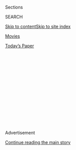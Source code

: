 <div id="app">

<div>

<div>

<div>

<div class="NYTAppHideMasthead css-1q2w90k e1suatyy0">

<div class="section css-ui9rw0 e1suatyy2">

<div class="css-eph4ug er09x8g0">

<div class="css-6n7j50">

</div>

<span class="css-1dv1kvn">Sections</span>

<div class="css-10488qs">

<span class="css-1dv1kvn">SEARCH</span>

</div>

[Skip to content](#site-content)[Skip to site index](#site-index)

</div>

<div id="masthead-section-label" class="css-1wr3we4 eaxe0e00">

[Movies](https://www.nytimes.com/section/movies)

</div>

<div class="css-10698na e1huz5gh0">

</div>

</div>

<div id="masthead-bar-one" class="section hasLinks css-15hmgas e1csuq9d3">

<div class="css-uqyvli e1csuq9d0">

</div>

<div class="css-1uqjmks e1csuq9d1">

</div>

<div class="css-9e9ivx">

[](https://myaccount.nytimes.com/auth/login?response_type=cookie&client_id=vi)

</div>

<div class="css-1bvtpon e1csuq9d2">

[Today’s Paper](https://www.nytimes.com/section/todayspaper)

</div>

</div>

</div>

</div>

<div data-aria-hidden="false">

<div id="site-content" role="main">

<div>

<div class="css-1aor85t" style="opacity:0.000000001;z-index:-1;visibility:hidden">

<div class="css-1hqnpie">

<div class="css-epjblv">

<span class="css-17xtcya">[Movies](/section/movies)</span><span class="css-x15j1o">|</span><span class="css-fwqvlz">‘The
Big Sick,’ South Asian Identity and Me</span>

</div>

<div class="css-k008qs">

<div class="css-1iwv8en">

<span class="css-18z7m18"></span>

<div>

</div>

</div>

<span class="css-1n6z4y">https://nyti.ms/2tBnGCC</span>

<div class="css-1705lsu">

<div class="css-4xjgmj">

<div class="css-4skfbu" role="toolbar" data-aria-label="Social Media Share buttons, Save button, and Comments Panel with current comment count" data-testid="share-tools">

  - 
  - 
  - 
  - 
    
    <div class="css-6n7j50">
    
    </div>

  - 
  - 

</div>

</div>

</div>

</div>

</div>

</div>

<div id="NYT_TOP_BANNER_REGION" class="css-13pd83m">

</div>

<div id="top-wrapper" class="css-1sy8kpn">

<div id="top-slug" class="css-l9onyx">

Advertisement

</div>

[Continue reading the main story](#after-top)

<div class="ad top-wrapper" style="text-align:center;height:100%;display:block;min-height:250px">

<div id="top" class="place-ad" data-position="top" data-size-key="top">

</div>

</div>

<div id="after-top">

</div>

</div>

<div id="sponsor-wrapper" class="css-1hyfx7x">

<div id="sponsor-slug" class="css-19vbshk">

Supported by

</div>

[Continue reading the main story](#after-sponsor)

<div id="sponsor" class="ad sponsor-wrapper" style="text-align:center;height:100%;display:block">

</div>

<div id="after-sponsor">

</div>

</div>

<div class="css-9u9xp4 ehdk2mb0">

# ‘The Big Sick,’ South Asian Identity and Me

</div>

<div class="css-79elbk" data-testid="photoviewer-wrapper">

<div class="css-z3e15g" data-testid="photoviewer-wrapper-hidden">

</div>

<div class="css-1a48zt4 ehw59r15" data-testid="photoviewer-children">

![<span class="css-16f3y1r e13ogyst0" data-aria-hidden="true">Kumail
Nanjiani, right, and Zoe Kazan in “The Big Sick,” a movie written by Mr.
Nanjiani and his wife, Emily V. Gordon (played by Ms. Kazan), based on
their
relationship.</span><span class="css-cnj6d5 e1z0qqy90" itemprop="copyrightHolder"><span class="css-1ly73wi e1tej78p0">Credit...</span><span><span>Lionsgate</span></span></span>](https://static01.nyt.com/images/2017/07/22/arts/22SOPANBIGSICK1/22SOPANBIGSICK1-articleInline-v2.jpg?quality=75&auto=webp&disable=upscale)

</div>

</div>

<div class="css-xt80pu e12qa4dv0">

<div class="css-18e8msd">

<div class="css-vp77d3 epjyd6m0">

<div class="css-1baulvz">

By [<span class="css-1baulvz last-byline" itemprop="name">Sopan
Deb</span>](https://www.nytimes.com/by/sopan-deb)

</div>

</div>

  - July 23, 2017

  - 
    
    <div class="css-4xjgmj">
    
    <div class="css-d8bdto" role="toolbar" data-aria-label="Social Media Share buttons, Save button, and Comments Panel with current comment count" data-testid="share-tools">
    
      - 
      - 
      - 
      - 
        
        <div class="css-6n7j50">
        
        </div>
    
      - 
      - 
    
    </div>
    
    </div>

</div>

</div>

<div class="section meteredContent css-1r7ky0e" name="articleBody" itemprop="articleBody">

<div class="css-1fanzo5 StoryBodyCompanionColumn">

<div class="css-53u6y8">

I never told my Bengali parents about my first kiss. I was 14 and we
were in the basement of my house in Howell, N.J. Her name was Sharon and
she had braces. It didn’t go well. Sorry, Sharon.

They never knew about my high school crushes, my dates at Applebee’s, or
my first couple of girlfriends. I hid all this because I knew my parents
wouldn’t approve. They had an arranged marriage. In India, where they
grew up, choosing your life partner was uncommon.

Right after graduating college, I finally mustered the courage to
introduce my mother to my longtime girlfriend, Michelle, hoping that
after four decades in the United States, my mother might be ready for
the idea that (a) I had chosen my own girlfriend and (b) my girlfriend
might be white.

This is America, after all: You are exposed to choices. You can say what
you want, read what you want and eat what you want. (The actor and
comedian Aasif Mandvi writes in his book [“No Land’s
Man”](https://www.amazon.com/No-Lands-Man-Perilous-Journey/dp/B00OZ3QUB6)
that his father brought his family to the United States because of
brunch.)

</div>

</div>

<div class="css-1fanzo5 StoryBodyCompanionColumn">

<div class="css-53u6y8">

I was optimistic about how the dinner at my mother’s apartment would go,
and it started off well. Michelle brought flowers. But my hope was
misplaced.

The dinner was mostly me being a nervous chatterbox, trying in vain to
spark conversation between two people with little in common. My mother
didn’t talk much, if at all. She grew up in a different culture and a
different generation. She was too polite to say it, but I know she
wanted my partner to be Indian, like us. She wanted someone who
understood her world. That wasn’t Michelle, or Sharon, or anyone else I
had chosen.

</div>

</div>

<div class="css-79elbk" data-testid="photoviewer-wrapper">

<div class="css-z3e15g" data-testid="photoviewer-wrapper-hidden">

</div>

<div class="css-1a48zt4 ehw59r15" data-testid="photoviewer-children">

![<span class="css-16f3y1r e13ogyst0" data-aria-hidden="true">The writer
(center right) with, from left, his sister-in law, his brother and his
mother.</span>](https://static01.nyt.com/images/2017/07/24/arts/24SOPANBIGSICKJP3/22SOPANBIGSICK6-articleInline.jpg?quality=75&auto=webp&disable=upscale)

</div>

</div>

<div class="css-1fanzo5 StoryBodyCompanionColumn">

<div class="css-53u6y8">

Crossing the cultural divide can be lonely, particularly when you’re
growing up in a mostly white town. Especially when few television shows
and films tell stories of people who look like you.

“The Big Sick” is a welcome exception.

The romantic complications of South Asian children who grow up here have
rarely been displayed as vividly as in this film, which tells the story
of a Pakistani comic and Uber driver in a relationship with a grad
student, who is white. [Starring and co-written by Kumail
Nanjiani](https://www.nytimes.com/2017/06/22/movies/the-big-sick-review-kumail-nanjiani.html),
who was born in Karachi, it explores the South Asian identity in depth,
and speaks to conflicts that many of us face growing up in America.

</div>

</div>

<div class="css-1fanzo5 StoryBodyCompanionColumn">

<div class="css-53u6y8">

The film is about Mr. Nanjiani’s real-life courtship, breakup and
eventual marriage to Emily V. Gordon, his wife and co-author (played by
Zoe Kazan). And even though no one I’ve dated fell into a coma, as Ms.
Gordon did, Mr. Nanjiani’s struggle was a recognizable one.

He wasn’t the first to tell a uniquely South Asian story, of course: Kal
Penn explored similar themes in the 2007 film [“The
Namesake,”](http://www.nytimes.com/2007/03/09/movies/09name.html)
based on the [book by Jhumpa
Lahiri](http://www.nytimes.com/2003/09/02/books/books-of-the-times-from-calcutta-to-suburbia-a-family-s-perplexing-journey.html).
Ravi Patel lays this conflict bare in his 2015 documentary, [“Meet the
Patels,”](https://www.nytimes.com/2015/09/11/movies/review-in-meet-the-patels-a-son-submits-to-a-marriage-quest.html)
in which he allows his parents to arrange a marriage for him, at the
expense of his true love at the time, a writer named Audrey Wauchope.
And there is Aziz Ansari, who stars in Netflix’s “Master of None” and
dives into this subject in [episodic
format](https://www.nytimes.com/2017/05/25/watching/master-of-none-critics-roundup.html).

</div>

</div>

<div class="css-79elbk" data-testid="photoviewer-wrapper">

<div class="css-z3e15g" data-testid="photoviewer-wrapper-hidden">

</div>

<div class="css-1a48zt4 ehw59r15" data-testid="photoviewer-children">

<div class="css-1xdhyk6 erfvjey0">

<span class="css-1ly73wi e1tej78p0">Image</span>

<div class="css-zjzyr8">

<div data-testid="lazyimage-container" style="height:252.35087719298247px">

</div>

</div>

</div>

<span class="css-16f3y1r e13ogyst0" data-aria-hidden="true">Zuleikha
Robinson and Kal Penn in the film “The
Namesake.”</span><span class="css-cnj6d5 e1z0qqy90" itemprop="copyrightHolder"><span class="css-1ly73wi e1tej78p0">Credit...</span><span>Abbot
Genser/Fox Searchlight Pictures</span></span>

</div>

</div>

<div class="css-1fanzo5 StoryBodyCompanionColumn">

<div class="css-53u6y8">

But a number of South Asian women have expressed a reaction completely
different from mine, seeing “The Big Sick” as yet another movie that
portrays South Asian women as inherently less desirable.

For the website Jezebel, the Brooklyn artist Aditi Natasha Kini wrote a
[critique](http://themuse.jezebel.com/i-m-tired-of-watching-brown-men-fall-in-love-with-white-1796522590)
of the film, titled “I’m Tired of Watching Brown Men Fall in Love With
White Women Onscreen.” On Vice, [Amil Niazi
wrote](https://www.vice.com/en_us/article/zmvmp3/the-big-sick-is-great-and-its-also-stereotypical-toward-brown-women),
“I found myself growing increasingly frustrated and then infuriated with
the clichéd, stereotypical depictions of South Asian women that have
unfortunately become the norm in the growing onscreen narratives of
brown men.”

</div>

</div>

<div class="css-1fanzo5 StoryBodyCompanionColumn">

<div class="css-53u6y8">

Tanzila Ahmed, writing for The Aerogram, a South Asian culture site,
[summed up the critique this
way](http://theaerogram.com/big-sick-brown-romance/?utm_content=buffer02d20&utm_medium=social&utm_source=facebook.com&utm_campaign=buffer):
“Once again, Muslim Brown women were crafted as undesirable,
conventional and unmarriageable for the Modern Muslim-ish Male.”

The word “erasure” comes up frequently in the criticism, and it’s
neither new nor unfounded. Beyond a few notable exceptions — such as
Mindy Kaling in “The Mindy Project,” and [“Brown Girls,” a coming HBO
show](https://www.theatlantic.com/entertainment/archive/2017/07/all-the-brown-girls-on-tv/530184/)
featuring a Pakistani-American lead — there isn’t enough representation
of brown women onscreen. Mr. Ansari faced that complaint after “Master
of None” was released; his character often pursues white women.

</div>

</div>

<div class="css-79elbk" data-testid="photoviewer-wrapper">

<div class="css-z3e15g" data-testid="photoviewer-wrapper-hidden">

</div>

<div class="css-1a48zt4 ehw59r15" data-testid="photoviewer-children">

<div class="css-1xdhyk6 erfvjey0">

<span class="css-1ly73wi e1tej78p0">Image</span>

<div class="css-zjzyr8">

<div data-testid="lazyimage-container" style="height:252.35087719298247px">

</div>

</div>

</div>

<span class="css-16f3y1r e13ogyst0" data-aria-hidden="true">Mindy Kaling
in “The Mindy
Project.”</span><span class="css-cnj6d5 e1z0qqy90" itemprop="copyrightHolder"><span class="css-1ly73wi e1tej78p0">Credit...</span><span>Jordin
Althaus/NBC</span></span>

</div>

</div>

<div class="css-1fanzo5 StoryBodyCompanionColumn">

<div class="css-53u6y8">

“No ethnic requirements on any casting. We just cast the best people,”
[he responded on
Twitter](https://twitter.com/azizansari?ref_src=twsrc%5Etfw&ref_url=http%3A%2F%2Fwww.papermag.com%2Faziz-ansari-master-of-none-1449383127.html).

Ms. Ahmed also took issue with a dynamic in several American movies
featuring South Asian men: “Why does there always need to be a white
leading woman? Are we unable to tell Brown romantic narratives without
grounding them in Whiteness?”

On one level, the evidence is clear: Many movies about interracial
relationships feature white women in the lead role (and rarely have
South Asian characters at all). From [“Guess Who’s Coming to
Dinner”](http://www.nytimes.com/movie/review?res=9C03E6DE1430E23BBC4A52DFB467838C679EDE)
in 1967 to “[Save the Last
Dance](http://www.nytimes.com/movie/review?res=9901E7DC1F3AF931A25752C0A9679C8B63)”
in 2001, films with interracial leads often feature a white woman with a
man of color, exploring their relationship almost exclusively through a
racial lens. Some casting has bucked this trend — think of Halle Berry’s
Oscar-winning performance in [“Monster’s
Ball,”](http://www.nytimes.com/2001/12/26/movies/film-review-courtesy-and-decency-play-sneaky-with-a-tough-guy.html)
or Zoe Saldana in the remake [“Guess
Who”](http://www.nytimes.com/2005/03/25/movies/shedding-racial-prejudices-but-not-old-ideas-of-virtue.html)
— but there is a clear pattern of idealizing white women that often
comes at the expense of women of color.

For me, though, “The Big Sick” is the wrong target for this frustration.

Stories of South Asian culture are rarely given voice. We certainly need
more of these, particularly from female writers and producers. But here,
it is Mr. Nanjiani’s story being told — not that of a roomful of white
writers looking to throw some diversity into their screenplay. He is
married to a white woman. The story is about their courtship.

</div>

</div>

<div class="css-1fanzo5 StoryBodyCompanionColumn">

<div class="css-53u6y8">

I didn’t see “The Big Sick” as a rejection of South Asian women, but
rather a rejection of arranged marriage, a difficult and searing subject
for some of us who have experienced it up close.

My parents were a terrible match. But they stayed together because
arranged marriages are often transactional at first; the love, in
theory, comes later. That never happened for my parents. And it took
them 30 years to end the marriage, at least partially because divorce is
stigmatized in South Asian culture. (Estimates for the divorce rates
among Indian-Americans range from 1 to 15 percent.)

My reaction to this, admittedly flawed, was to reject the part of myself
that came from India. Searching for something to blame for my family
ills, I blamed arranged marriage. “How could I subscribe to a culture
that forced these two together?” I would often think, silently pulling
away from my roots as I entered adulthood.

Along the way, my mother did her best to keep me grounded. I took
classical Indian vocal lessons. We went to annual Hindu festivals to
offer prayers to various gods and goddesses. Sometimes I performed the
songs I learned, but it was never quite right. (In “The Big Sick,” Mr.
Nanjiani’s character fake prays to please his parents. Been there.) I
never felt at home. And my parents, especially my mother, felt a
profound sense of loss.

<div class="css-79elbk" data-testid="photoviewer-wrapper">

<div class="css-z3e15g" data-testid="photoviewer-wrapper-hidden">

</div>

<div class="css-1a48zt4 ehw59r15" data-testid="photoviewer-children">

<div class="css-zgakxe erfvjey0">

<span class="css-1ly73wi e1tej78p0">Image</span>

<div class="css-zjzyr8">

<div data-testid="lazyimage-container" style="height:295.08771929824564px">

</div>

</div>

</div>

<span class="css-16f3y1r e13ogyst0" data-aria-hidden="true">The writer
(far left) with his father and
brother.</span><span class="css-cnj6d5 e1z0qqy90" itemprop="copyrightHolder"><span class="css-1ly73wi e1tej78p0">Credit...</span><span>Sopan
Deb</span></span>

</div>

</div>

This is what I have struggled with in my 20s as I consider my brownness.
When it came to marriage, I’ve thought: “If I say no to my Indian roots,
I won’t have the marriage my parents had. I won’t be like that with my
kids.”

</div>

</div>

<div class="css-1fanzo5 StoryBodyCompanionColumn">

<div class="css-53u6y8">

Of course, Mr. Nanjiani, Mr. Patel and many, many other South Asian
children who grew up in the United States didn’t have an experience like
mine. For many parents, the love *did* come later — or they were not in
arranged marriages at all.

</div>

</div>

<div class="css-79elbk" data-testid="photoviewer-wrapper">

<div class="css-z3e15g" data-testid="photoviewer-wrapper-hidden">

</div>

<div class="css-1a48zt4 ehw59r15" data-testid="photoviewer-children">

<div class="css-1xdhyk6 erfvjey0">

<span class="css-1ly73wi e1tej78p0">Image</span>

<div class="css-zjzyr8">

<div data-testid="lazyimage-container" style="height:258.4561403508772px">

</div>

</div>

</div>

<span class="css-16f3y1r e13ogyst0" data-aria-hidden="true">Ravi Patel,
left, and members of his family in “Meet the Patels,” a documentary film
directed by Mr. Patel and his sister, Geeta Patel (below
center).</span><span class="css-cnj6d5 e1z0qqy90" itemprop="copyrightHolder"><span class="css-1ly73wi e1tej78p0">Credit...</span><span>Alchemy</span></span>

</div>

</div>

<div class="css-1fanzo5 StoryBodyCompanionColumn">

<div class="css-53u6y8">

The critique of “The Big Sick” as contributing to stereotypes of South
Asian women is surely understandable. Mr. Nanjiani’s mother, played by
[Zenobia Shroff](http://www.imdb.com/name/nm2801210/?ref_=tt_cl_t6),
lines up women for Mr. Nanjiani, hoping that he will find one of them
suitable for marriage. At least one of the choices, played by an actress
with an ethnic accent, can be reasonably seen as a caricature, as she
tries overly hard to impress Mr. Nanjiani as a fan of “The X-Files.”

The inherent awkwardness of an arranged first date around the family
dinner table is highlighted. In my eyes, the point wasn’t to relegate
South Asian women to a punch line, but to add levity to a story in which
Mr. Nanjiani struggles with a choice that could isolate him from his
family.

When my brother, Sattik, who is 10 years older than I am, married Erica,
a white woman, they had a Catholic ceremony.

My mother was devastated. She wanted an Indian wedding. I asked why it
was important.

“Because we are Indian. I am Indian,” my mother said. South Asian
weddings, generally, are about a marriage of two families, rather than
two individuals. My brother’s wedding went on, but my mother never fully
embraced the nuptials.

</div>

</div>

<div class="css-1fanzo5 StoryBodyCompanionColumn">

<div class="css-53u6y8">

“Shambo, I want you to have an Indian wedding to an Indian girl,” my
mother said to me, using a childhood nickname. I was 19 at the time and
thought, “Not gonna happen.”

I was frustrated and baffled by her mind-set. I am sure she felt the
same about mine.

I have since dated South Asian women and been very happy. I may very
well marry one and have the wedding my mother wants for me. But if I do,
it will be because the woman is someone I want to be with, and who wants
to be with me.

Mr. Nanjiani’s film explored that freedom to choose — one brown guy’s
experience crossing the chasm between two very different cultures.
Faulting him for telling his story feels like a kind of erasure, too. I
am also not going to deprive Ms. Gordon her due, because it is her story
as well.

Rather than criticizing the film for what it is not, I appreciate what
it offers: a clear, illuminating reflection of the world that I grew up
in, a world that few outsiders see.

And on the other side, my parents have gradually inched across the
divide, accepting more of the cultural differences, as Mr. Nanjiani’s
parents ultimately did.

They have even asked — ever so gingerly — who I am dating.

</div>

</div>

</div>

<div>

</div>

<div>

</div>

<div>

</div>

<div>

<div id="bottom-wrapper" class="css-1ede5it">

<div id="bottom-slug" class="css-l9onyx">

Advertisement

</div>

[Continue reading the main story](#after-bottom)

<div id="bottom" class="ad bottom-wrapper" style="text-align:center;height:100%;display:block;min-height:90px">

</div>

<div id="after-bottom">

</div>

</div>

</div>

</div>

</div>

## Site Index

<div>

</div>

## Site Information Navigation

  - [© <span>2020</span> <span>The New York Times
    Company</span>](https://help.nytimes.com/hc/en-us/articles/115014792127-Copyright-notice)

<!-- end list -->

  - [NYTCo](https://www.nytco.com/)
  - [Contact
    Us](https://help.nytimes.com/hc/en-us/articles/115015385887-Contact-Us)
  - [Work with us](https://www.nytco.com/careers/)
  - [Advertise](https://nytmediakit.com/)
  - [T Brand Studio](http://www.tbrandstudio.com/)
  - [Your Ad
    Choices](https://www.nytimes.com/privacy/cookie-policy#how-do-i-manage-trackers)
  - [Privacy](https://www.nytimes.com/privacy)
  - [Terms of
    Service](https://help.nytimes.com/hc/en-us/articles/115014893428-Terms-of-service)
  - [Terms of
    Sale](https://help.nytimes.com/hc/en-us/articles/115014893968-Terms-of-sale)
  - [Site Map](https://spiderbites.nytimes.com)
  - [Help](https://help.nytimes.com/hc/en-us)
  - [Subscriptions](https://www.nytimes.com/subscription?campaignId=37WXW)

</div>

</div>

</div>

</div>
